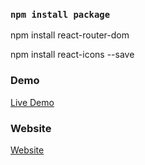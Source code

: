 ### `npm install package`


npm install react-router-dom

npm install react-icons --save


### Demo

<a href="https://youtu.be/IMGWddY0CeI" rel="nofollow"> Live Demo </a>

### Website
<a href="https://codeat21.com/react-navbar-dropdown-menu-responsive-codeat21-com/" rel="nofollow"> Website </a>
